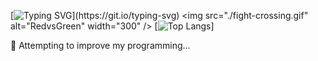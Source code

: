
[![Typing SVG](https://readme-typing-svg.demolab.com?font=Fira+Mono&weight=600&size=21&duration=4500&pause=1000&color=F7134F&background=48FF3500&random=false&width=570&lines=I'm+going+to+paint+the+network+red+with+this+one.)](https://git.io/typing-svg)
<img src="./fight-crossing.gif" alt="RedvsGreen" width="300" /> [![Top Langs](https://github-readme-stats.vercel.app/api/top-langs/?username=calamoni&theme=maroongold)]

🥋 Attempting to improve my programming... 


<!--
**skitpack/skitpack** is a ✨ _special_ ✨ repository because its `README.md` (this file) appears on your GitHub profile.

Here are some ideas to get you started:

- 🔭 I’m currently working on ...
- 🌱 I’m currently learning ...
- 👯 I’m looking to collaborate on ...
- 🤔 I’m looking for help with ...
- 💬 Ask me about ...
- 📫 How to reach me: ...
- 😄 Pronouns: ...
- ⚡ Fun fact: ...
-->
